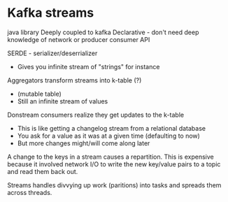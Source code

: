 # Kafka streams
java library
Deeply coupled to kafka
Declarative - don't need deep knowledge of network or producer consumer API

SERDE - serializer/deserrializer
* Gives you infinite stream of "strings" for instance

Aggregators transform streams into k-table (?)
 * (mutable table)
 * Still an infinite stream of values

 Donstream consumers realize they get updates to the k-table
* This is like getting a changelog stream from a relational database
* You ask for a value as it was at a given time (defaulting to now)
* But more changes might/will come along later

A change to the keys in a stream causes a repartition.  This is expensive because it involved network I/O to write the new key/value pairs to a topic and read them back out.

Streams handles divvying up work (paritions) into tasks and spreads them across threads.
